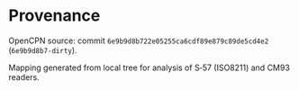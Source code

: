 # Provenance

OpenCPN source: commit `6e9b9d8b722e05255ca6cdf89e879c89de5cd4e2` (`6e9b9d8b7-dirty`).

Mapping generated from local tree for analysis of S‑57 (ISO8211) and CM93 readers.

